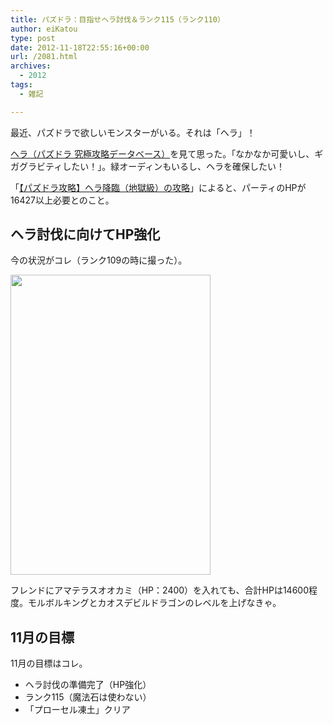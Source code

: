 ```yaml
---
title: パズドラ：目指せヘラ討伐＆ランク115（ランク110）
author: eiKatou
type: post
date: 2012-11-18T22:55:16+00:00
url: /2081.html
archives:
  - 2012
tags:
  - 雑記

---
```

最近、パズドラで欲しいモンスターがいる。それは「ヘラ」！

[ヘラ（パズドラ 究極攻略データベース）][1]を見て思った。「なかなか可愛いし、ギガグラビティしたい！」。緑オーディンもいるし、ヘラを確保したい！

「[【パズドラ攻略】ヘラ降臨（地獄級）の攻略][2]」によると、パーティのHPが16427以上必要とのこと。

## ヘラ討伐に向けてHP強化

今の状況がコレ（ランク109の時に撮った）。
  
[<img src="/uploads/2012/11/IMG_0955.jpg" alt="" title="IMG_0955" width="320" height="480" class="alignnone size-full wp-image-2076" srcset="/uploads/2012/11/IMG_0955.jpg 320w, /uploads/2012/11/IMG_0955-200x300.jpg 200w" sizes="(max-width: 320px) 100vw, 320px" />][3]

フレンドにアマテラスオオカミ（HP：2400）を入れても、合計HPは14600程度。モルボルキングとカオスデビルドラゴンのレベルを上げなきゃ。

## 11月の目標

11月の目標はコレ。

  * ヘラ討伐の準備完了（HP強化）
  * ランク115（魔法石は使わない）
  * 「プローセル凍土」クリア

 [1]: http://pd.appbank.net/708
 [2]: http://www.appbank.net/2012/09/29/iphone-application/485251.php
 [3]: /uploads/2012/11/IMG_0955.jpg
